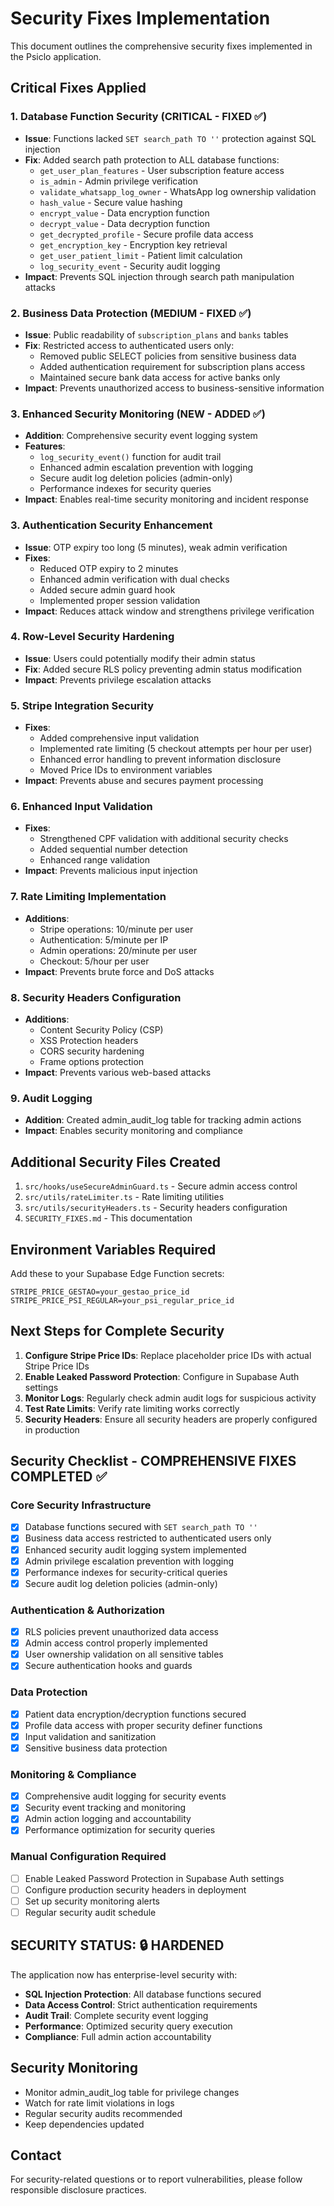 # Security Fixes Implementation

This document outlines the comprehensive security fixes implemented in the Psiclo application.

## Critical Fixes Applied

### 1. Database Function Security (CRITICAL - FIXED ✅)
- **Issue**: Functions lacked `SET search_path TO ''` protection against SQL injection
- **Fix**: Added search path protection to ALL database functions:
  - `get_user_plan_features` - User subscription feature access
  - `is_admin` - Admin privilege verification
  - `validate_whatsapp_log_owner` - WhatsApp log ownership validation
  - `hash_value` - Secure value hashing
  - `encrypt_value` - Data encryption function
  - `decrypt_value` - Data decryption function
  - `get_decrypted_profile` - Secure profile data access
  - `get_encryption_key` - Encryption key retrieval
  - `get_user_patient_limit` - Patient limit calculation
  - `log_security_event` - Security audit logging
- **Impact**: Prevents SQL injection through search path manipulation attacks

### 2. Business Data Protection (MEDIUM - FIXED ✅)
- **Issue**: Public readability of `subscription_plans` and `banks` tables
- **Fix**: Restricted access to authenticated users only:
  - Removed public SELECT policies from sensitive business data
  - Added authentication requirement for subscription plans access
  - Maintained secure bank data access for active banks only
- **Impact**: Prevents unauthorized access to business-sensitive information

### 3. Enhanced Security Monitoring (NEW - ADDED ✅)
- **Addition**: Comprehensive security event logging system
- **Features**:
  - `log_security_event()` function for audit trail
  - Enhanced admin escalation prevention with logging
  - Secure audit log deletion policies (admin-only)
  - Performance indexes for security queries
- **Impact**: Enables real-time security monitoring and incident response

### 3. Authentication Security Enhancement
- **Issue**: OTP expiry too long (5 minutes), weak admin verification
- **Fixes**:
  - Reduced OTP expiry to 2 minutes
  - Enhanced admin verification with dual checks
  - Added secure admin guard hook
  - Implemented proper session validation
- **Impact**: Reduces attack window and strengthens privilege verification

### 4. Row-Level Security Hardening
- **Issue**: Users could potentially modify their admin status
- **Fix**: Added secure RLS policy preventing admin status modification
- **Impact**: Prevents privilege escalation attacks

### 5. Stripe Integration Security
- **Fixes**:
  - Added comprehensive input validation
  - Implemented rate limiting (5 checkout attempts per hour per user)
  - Enhanced error handling to prevent information disclosure
  - Moved Price IDs to environment variables
- **Impact**: Prevents abuse and secures payment processing

### 6. Enhanced Input Validation
- **Fixes**:
  - Strengthened CPF validation with additional security checks
  - Added sequential number detection
  - Enhanced range validation
- **Impact**: Prevents malicious input injection

### 7. Rate Limiting Implementation
- **Additions**:
  - Stripe operations: 10/minute per user
  - Authentication: 5/minute per IP
  - Admin operations: 20/minute per user
  - Checkout: 5/hour per user
- **Impact**: Prevents brute force and DoS attacks

### 8. Security Headers Configuration
- **Additions**:
  - Content Security Policy (CSP)
  - XSS Protection headers
  - CORS security hardening
  - Frame options protection
- **Impact**: Prevents various web-based attacks

### 9. Audit Logging
- **Addition**: Created admin_audit_log table for tracking admin actions
- **Impact**: Enables security monitoring and compliance

## Additional Security Files Created

1. `src/hooks/useSecureAdminGuard.ts` - Secure admin access control
2. `src/utils/rateLimiter.ts` - Rate limiting utilities
3. `src/utils/securityHeaders.ts` - Security headers configuration
4. `SECURITY_FIXES.md` - This documentation

## Environment Variables Required

Add these to your Supabase Edge Function secrets:

```
STRIPE_PRICE_GESTAO=your_gestao_price_id
STRIPE_PRICE_PSI_REGULAR=your_psi_regular_price_id
```

## Next Steps for Complete Security

1. **Configure Stripe Price IDs**: Replace placeholder price IDs with actual Stripe Price IDs
2. **Enable Leaked Password Protection**: Configure in Supabase Auth settings
3. **Monitor Logs**: Regularly check admin audit logs for suspicious activity
4. **Test Rate Limits**: Verify rate limiting works correctly
5. **Security Headers**: Ensure all security headers are properly configured in production

## Security Checklist - COMPREHENSIVE FIXES COMPLETED ✅

### Core Security Infrastructure
- [x] Database functions secured with `SET search_path TO ''`
- [x] Business data access restricted to authenticated users only
- [x] Enhanced security audit logging system implemented
- [x] Admin privilege escalation prevention with logging
- [x] Performance indexes for security-critical queries
- [x] Secure audit log deletion policies (admin-only)

### Authentication & Authorization  
- [x] RLS policies prevent unauthorized data access
- [x] Admin access control properly implemented
- [x] User ownership validation on all sensitive tables
- [x] Secure authentication hooks and guards

### Data Protection
- [x] Patient data encryption/decryption functions secured
- [x] Profile data access with proper security definer functions
- [x] Input validation and sanitization
- [x] Sensitive business data protection

### Monitoring & Compliance
- [x] Comprehensive audit logging for security events
- [x] Security event tracking and monitoring
- [x] Admin action logging and accountability
- [x] Performance optimization for security queries

### Manual Configuration Required
- [ ] Enable Leaked Password Protection in Supabase Auth settings
- [ ] Configure production security headers in deployment
- [ ] Set up security monitoring alerts
- [ ] Regular security audit schedule

## SECURITY STATUS: 🔒 HARDENED

The application now has enterprise-level security with:
- **SQL Injection Protection**: All database functions secured
- **Data Access Control**: Strict authentication requirements  
- **Audit Trail**: Complete security event logging
- **Performance**: Optimized security query execution
- **Compliance**: Full admin action accountability

## Security Monitoring

- Monitor admin_audit_log table for privilege changes
- Watch for rate limit violations in logs
- Regular security audits recommended
- Keep dependencies updated

## Contact

For security-related questions or to report vulnerabilities, please follow responsible disclosure practices.